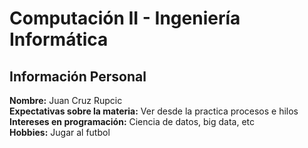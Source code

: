 # Computación II - Ingeniería Informática  

## Información Personal  
**Nombre:** Juan Cruz Rupcic  
**Expectativas sobre la materia:** Ver desde la practica procesos e hilos  
**Intereses en programación:** Ciencia de datos, big data, etc  
**Hobbies:** Jugar al futbol  
